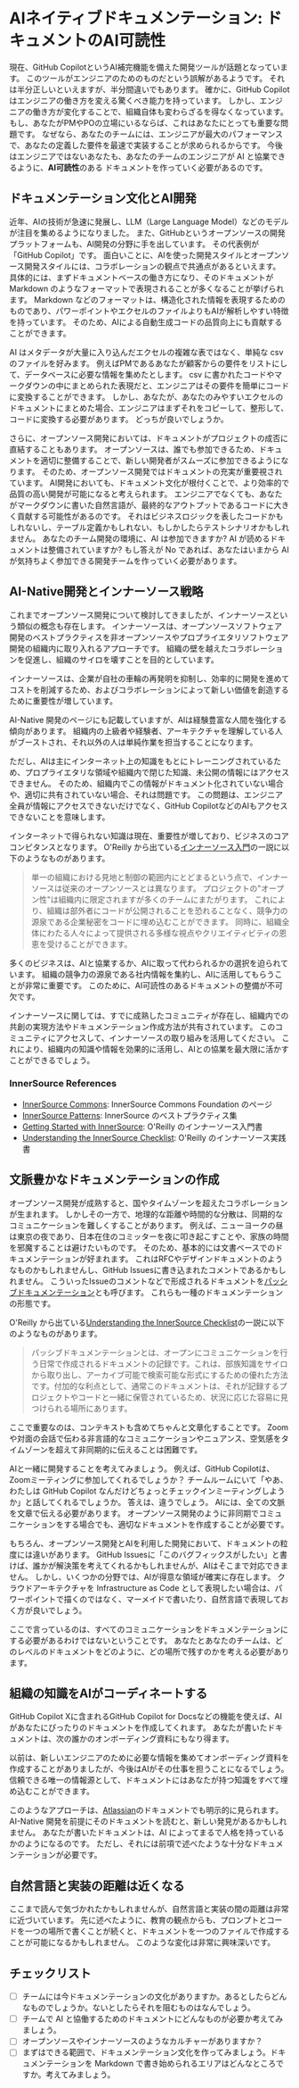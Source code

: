 # AIネイティブドキュメンテーション: ドキュメントのAI可読性

現在、GitHub CopilotというAI補完機能を備えた開発ツールが話題となっています。
このツールがエンジニアのためのものだという誤解があるようです。
それは半分正しいといえますが、半分間違いでもあります。
確かに、GitHub Copilotはエンジニアの働き方を変える驚くべき能力を持っています。
しかし、エンジニアの働き方が変化することで、組織自体も変わらざるを得なくなっています。
もし、あなたがPMやPOの立場にいるならば、これはあなたにとっても重要な問題です。
なぜなら、あなたのチームには、エンジニアが最大のパフォーマンスで、あなたの定義した要件を最速で実装することが求められるからです。
今後はエンジニアではないあなたも、あなたのチームのエンジニアが AI と協業できるように、**AI可読性**のある ドキュメントを作っていく必要があるのです。

## ドキュメンテーション文化とAI開発

近年、AIの技術が急速に発展し、LLM（Large Language Model）などのモデルが注目を集めるようになりました。
また、GitHubというオープンソースの開発プラットフォームも、AI開発の分野に手を出しています。
その代表例が「GitHub Copilot」です。
面白いことに、AIを使った開発スタイルとオープンソース開発スタイルには、コラボレーションの観点で共通点があるといえます。
具体的には、まずドキュメントベースの働き方になり、そのドキュメントが Markdown のようなフォーマットで表現されることが多くなることが挙げられます。
Markdown などのフォーマットは、構造化された情報を表現するためのものであり、パワーポイントやエクセルのファイルよりもAIが解析しやすい特徴を持っています。
そのため、AIによる自動生成コードの品質向上にも貢献することができます。

AI はメタデータが大量に入り込んだエクセルの複雑な表ではなく、単純な csv のファイルを好みます。
例えばPMであるあなたが顧客からの要件をリストにして、データベースに必要な情報を集めたとします。
csv に書かれたコードやマークダウンの中にまとめられた表現だと、エンジニアはその要件を簡単にコードに変換することができます。
しかし、あなたが、あなたのみやすいエクセルのドキュメントにまとめた場合、エンジニアはまずそれをコピーして、整形して、コードに変換する必要があります。
どっちが良いでしょうか。

さらに、オープンソース開発においては、ドキュメントがプロジェクトの成否に直結することもあります。
オープンソースは、誰でも参加できるため、ドキュメントを適切に整備することで、新しい開発者がスムーズに参加できるようになります。
そのため、オープンソース開発ではドキュメントの充実が重要視されています。
AI開発においても、ドキュメント文化が根付くことで、より効率的で品質の高い開発が可能になると考えられます。
エンジニアでなくても、あなたがマークダウンに書いた自然言語が、最終的なアウトプットであるコードに大きく貢献する可能性があるのです。
それはビジネスロジックを表したコードかもしれないし、テーブル定義かもしれない、もしかしたらテストシナリオかもしれません。
あなたのチーム開発の環境に、AI は参加できますか?
AI が読めるドキュメントは整備されていますか?
もし答えが No であれば、あなたはいまから AI が気持ちよく参加できる開発チームを作っていく必要があります。

## AI-Native開発とインナーソース戦略

これまでオープンソース開発について検討してきましたが、インナーソースという類似の概念も存在します。
インナーソースは、オープンソースソフトウェア開発のベストプラクティスを非オープンソースやプロプライエタリソフトウェア開発の組織内に取り入れるアプローチです。
組織の壁を越えたコラボレーションを促進し、組織のサイロを壊すことを目的としています。

インナーソースは、企業が自社の車輪の再発明を抑制し、効率的に開発を進めてコストを削減するため、およびコラボレーションによって新しい価値を創造するために重要性が増しています。

AI-Native 開発のページにも記載していますが、AIは経験豊富な人間を強化する傾向があります。
組織内の上級者や経験者、アーキテクチャを理解している人がブーストされ、それ以外の人は単純作業を担当することになります。

ただし、AIは主にインターネット上の知識をもとにトレーニングされているため、プロプライエタリな領域や組織内で閉じた知識、未公開の情報にはアクセスできません。
そのため、組織内でこの情報がドキュメント化されていない場合や、適切に共有されていない場合、それは問題です。
この問題は、エンジニア全員が情報にアクセスできないだけでなく、GitHub CopilotなどのAIもアクセスできないことを意味します。

インターネットで得られない知識は現在、重要性が増しており、ビジネスのコアコンピタンスとなります。
O'Reilly から出ている[インナーソース入門](https://innersourcecommons.org/ja/learn/books/getting-started-with-innersource/)の一説に以下のようなものがあります。

> 単一の組織における見地と制御の範囲内にとどまるという点で、インナーソースは従来のオープンソースとは異なります。 プロジェクトの"オープン性"は組織内に限定されますが多くのチームにまたがります。 これにより、組織は部外者にコードが公開されることを恐れることなく、競争力の源泉である企業秘密をコードに埋め込むことができます。 同時に、組織全体にわたる人々によって提供される多様な視点やクリエイティビティの恩恵を受けることができます。

多くのビジネスは、AIと協業するか、AIに取って代わられるかの選択を迫られています。
組織の競争力の源泉である社内情報を集約し、AIに活用してもらうことが非常に重要です。
このために、AI可読性のあるドキュメントの整備が不可欠です。

インナーソースに関しては、すでに成熟したコミュニティが存在し、組織内での共創の実現方法やドキュメンテーション作成方法が共有されています。
このコミュニティにアクセスして、インナーソースの取り組みを活用してください。
これにより、組織内の知識や情報を効果的に活用し、AIとの協業を最大限に活かすことができるでしょう。

### InnerSource References

- [InnerSource Commons](https://innersourcecommons.org/ja): InnerSource Commons Foundation のページ
- [InnerSource Patterns](https://patterns.innersourcecommons.org/v/ja/): InnerSource のベストプラクティス集
- [Getting Started with InnerSource](https://innersourcecommons.org/ja/learn/books/getting-started-with-innersource/): O'Reilly のインナーソース入門書
- [Understanding the InnerSource Checklist](https://jp-contents.innersourcecommons.org/v/understanding-the-innersource-checklist/): O'Reilly のインナーソース実践書

## 文脈豊かなドキュメンテーションの作成

オープンソース開発が成熟すると、国やタイムゾーンを超えたコラボレーションが生まれます。
しかしその一方で、地理的な距離や時間的な分散は、同期的なコミュニケーションを難しくすることがあります。
例えば、ニューヨークの昼は東京の夜であり、日本在住のコミッターを夜に叩き起こすことや、家族の時間を邪魔することは避けたいものです。
そのため、基本的には文書ベースでのドキュメンテーションが好まれます。
これはRFCやデザインドキュメントのようなものかもしれませんし、GitHub Issuesに書き込まれたコメントであるかもしれません。
こういったIssueのコメントなどで形成されるドキュメントを[パッシブドキュメンテーション](https://www.oreilly.com/library/view/understanding-the-innersource/9781491986899/ch04.html)とも呼びます。
これらも一種のドキュメンテーションの形態です。

O'Reilly から出ている[Understanding the InnerSource Checklist](https://innersourcecommons.org/ja/learn/books/getting-started-with-innersource/)の一説に以下のようなものがあります。

> パッシブドキュメンテーションとは、オープンにコミュニケーションを行う日常で作成されるドキュメントの記録です。これは、部族知識をサイロから取り出し、アーカイブ可能で検索可能な形式にするための優れた方法です。付加的な利点として、通常このドキュメントは、それが記録するプロジェクトやコードと一緒に保管されているため、状況に応じた容易に見つけられる場所にあります。

ここで重要なのは、コンテキストも含めてちゃんと文章化することです。
Zoomや対面の会話で伝わる非言語的なコミュニケーションやニュアンス、空気感をタイムゾーンを超えて非同期的に伝えることは困難です。

AIと一緒に開発することを考えてみましょう。
例えば、GitHub Copilotは、Zoomミーティングに参加してくれるでしょうか？
チームルームにいて「やあ、わたしは GitHub Copilot なんだけどちょっとチェックインミーティングしようか」と話してくれるでしょうか。
答えは、違うでしょう。
AIには、全ての文脈を文章で伝える必要があります。
オープンソース開発のように非同期でコミュニケーションをする場合でも、適切なドキュメントを作成することが必要です。

もちろん、オープンソース開発とAIを利用した開発において、ドキュメントの粒度には違いがあります。
GitHub Issuesに「このバグフィックスがしたい」と書けば、誰かが解決策を考えてくれるかもしれませんが、AIはそこまで対応できません。
しかし、いくつかの分野では、AIが得意な領域が確実に存在します。
クラウドアーキテクチャを Infrastructure as Code として表現したい場合は、パワーポイントで描くのではなく、マーメイドで書いたり、自然言語で表現しておく方が良いでしょう。

ここで言っているのは、すべてのコミュニケーションをドキュメンテーションにする必要があるわけではないということです。
あなたとあなたのチームは、どのレベルのドキュメントをどのように、どの場所で残すのかを考える必要があります。

## 組織の知識をAIがコーディネートする

GitHub Copilot Xに含まれるGitHub Copilot for Docsなどの機能を使えば、AIがあなたにぴったりのドキュメントを作成してくれます。
あなたが書いたドキュメントは、次の誰かのオンボーディング資料にもなり得ます。

以前は、新しいエンジニアのために必要な情報を集めてオンボーディング資料を作成することがありましたが、今後はAIがその仕事を担うことになるでしょう。
信頼できる唯一の情報源として、ドキュメントにはあなたが持つ知識をすべて埋め込むことができます。

このようなアプローチは、[Atlassian](https://www.atlassian.com/ja/work-management/knowledge-sharing/documentation/importance-of-documentation)のドキュメントでも明示的に見られます。
AI-Native 開発を前提にそのドキュメントを読むと、新しい発見があるかもしれません。
あなたが書いたドキュメントは、AI によってまるで人格を持っているかのようになるのです。
ただし、それには前項で述べたような十分なドキュメンテーションが必要です。

## 自然言語と実装の距離は近くなる

ここまで読んで気づかれたかもしれませんが、自然言語と実装の間の距離は非常に近づいています。
先に述べたように、教育の観点からも、プロンプトとコードを一つの場所で書くことが続くと、ドキュメントを一つのファイルで作成することが可能になるかもしれません。
このような変化は非常に興味深いです。

## チェックリスト

- [ ] チームには今ドキュメンテーションの文化がありますか。あるとしたらどんなものでしょうか。ないとしたらそれを阻むものはなんでしょう。
- [ ] チームで AI と協働するためのドキュメントにどんなものが必要か考えてみましょう。
- [ ] オープンソースやインナーソースのようなカルチャーがありますか？
- [ ] まずはできる範囲で、ドキュメンテーション文化を作ってみましょう。ドキュメンテーションを Markdown で書き始められるエリアはどんなところですか。考えてみましょう。

